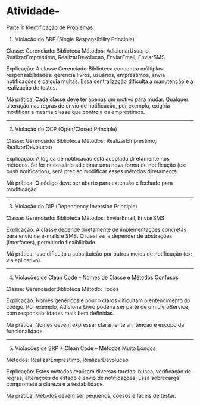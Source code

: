 # Atividade-

Parte 1: Identificação de Problemas

1. Violação do SRP (Single Responsibility Principle)

Classe: GerenciadorBiblioteca
Métodos: AdicionarUsuario, RealizarEmprestimo, RealizarDevolucao, EnviarEmail, EnviarSMS

Explicação:
A classe GerenciadorBiblioteca concentra múltiplas responsabilidades: gerencia livros, usuários, empréstimos, envia notificações e calcula multas. Essa centralização dificulta a manutenção e a realização de testes.

Má prática:
Cada classe deve ter apenas um motivo para mudar. Qualquer alteração nas regras de envio de notificação, por exemplo, exigiria modificar a mesma classe que controla os empréstimos.


---

2. Violação do OCP (Open/Closed Principle)

Classe: GerenciadorBiblioteca
Métodos: RealizarEmprestimo, RealizarDevolucao

Explicação:
A lógica de notificação está acoplada diretamente nos métodos. Se for necessário adicionar uma nova forma de notificação (ex: push notification), será preciso modificar esses métodos diretamente.

Má prática:
O código deve ser aberto para extensão e fechado para modificação.


---

3. Violação do DIP (Dependency Inversion Principle)

Classe: GerenciadorBiblioteca
Métodos: EnviarEmail, EnviarSMS

Explicação:
A classe depende diretamente de implementações concretas para envio de e-mails e SMS. O ideal seria depender de abstrações (interfaces), permitindo flexibilidade.

Má prática:
Isso dificulta a substituição por outros meios de notificação (ex: via aplicativo).


---

4. Violações de Clean Code – Nomes de Classe e Métodos Confusos

Classe: GerenciadorBiblioteca
Método: Todos

Explicação:
Nomes genéricos e pouco claros dificultam o entendimento do código. Por exemplo, AdicionarLivro poderia ser parte de um LivroService, com responsabilidades mais bem definidas.

Má prática:
Nomes devem expressar claramente a intenção e escopo da funcionalidade.


---

5. Violações de SRP + Clean Code – Métodos Muito Longos

Métodos: RealizarEmprestimo, RealizarDevolucao

Explicação:
Estes métodos realizam diversas tarefas: busca, verificação de regras, alterações de estado e envio de notificações. Essa sobrecarga compromete a clareza e a testabilidade.

Má prática:
Métodos devem ser pequenos, coesos e fáceis de testar.

